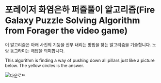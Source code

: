 # 포레이저 화염은하 퍼즐풀이 알고리즘(Fire Galaxy Puzzle Solving Algorithm from Forager the video game)
이 알고리즘은 아래 사진의 기둥을 전부 내리는 방법을 찾는 알고리즘을 기술합니다. 노랑 동그라미는 해답을 의미합니다.

This algorithm is finding a way of pushing down all pillars just like a picture below. The yellow circles is the answer.

![다운로드](https://progameguides.com/wp-content/uploads/2021/03/Screenshot_71-1-900x911.png)